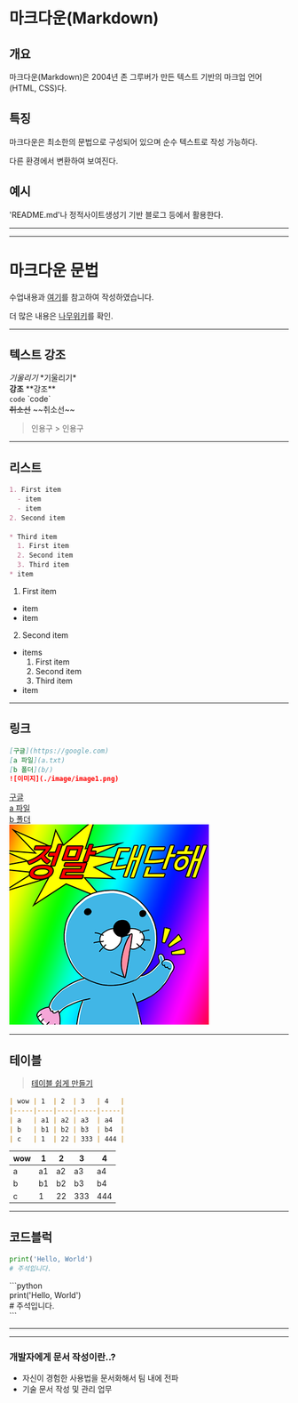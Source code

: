# 마크다운(Markdown)

## 개요

마크다운(Markdown)은 2004년 존 그루버가 만든 텍스트 기반의 마크업 언어(HTML, CSS)다.

## 특징

마크다운은 최소한의 문법으로 구성되어 있으며 순수 텍스트로 작성 가능하다.

다른 환경에서 변환하여 보여진다.

## 예시

'README.md'나 정적사이트생성기 기반 블로그 등에서 활용한다.

---
---

# 마크다운 문법

수업내용과 [여기](https://www.markdownguide.org/cheat-sheet/)를 참고하여 작성하였습니다.

더 많은 내용은 [나무위키](https://namu.wiki/w/%EB%82%98%EB%AC%B4%EC%9C%84%ED%82%A4%3A%EB%AC%B8%EB%B2%95%20%EB%8F%84%EC%9B%80%EB%A7%90)를 확인.

---

## 텍스트 강조

*기울리기* \*기울리기\*  
**강조** \*\*강조\*\*  
`code` \`code\`  
~~취소선~~ \~~취소선\~~
>인용구 > 인용구

---

## 리스트

```md
1. First item
  - item
  - item
2. Second item

* Third item
  1. First item
  2. Second item
  3. Third item
* item
```

1. First item
  - item
  - item
2. Second item

* items
  1. First item
  2. Second item
  3. Third item
* item
---

## 링크
```md
[구글](https://google.com)  
[a 파일](a.txt)
[b 폴더](b/)
![이미지](./image/image1.png) 
```
[구글](https://google.com/)  
[a 파일](a.txt)  
[b 폴더](b/)  
![이미지](./image/image1.png)  

---

## 테이블

> [테이블 쉽게 만들기](https://www.tablesgenerator.com/markdown_tables)

```md
| wow | 1  | 2  | 3   | 4   |
|-----|----|----|-----|-----|
| a   | a1 | a2 | a3  | a4  |
| b   | b1 | b2 | b3  | b4  |
| c   | 1  | 22 | 333 | 444 |
```

| wow | 1  | 2  | 3   | 4   |
|-----|----|----|-----|-----|
| a   | a1 | a2 | a3  | a4  |
| b   | b1 | b2 | b3  | b4  |
| c   | 1  | 22 | 333 | 444 |

---

## 코드블럭

```python
print('Hello, World')
# 주석입니다.
```

\```python  
print('Hello, World')  
\# 주석입니다.  
\```

---
---

### 개발자에게 문서 작성이란..?

- 자신이 경험한 사용법을 문서화해서 팀 내에 전파
- 기술 문서 작성 및 관리 업무 